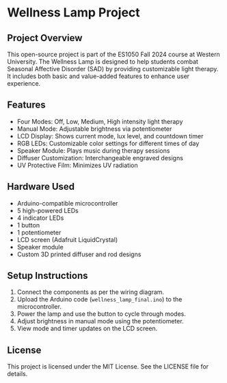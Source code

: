 # Wellness Lamp Project

## Project Overview
This open-source project is part of the ES1050 Fall 2024 course at Western University. The Wellness Lamp is designed to help students combat Seasonal Affective Disorder (SAD) by providing customizable light therapy. It includes both basic and value-added features to enhance user experience.

## Features
- Four Modes: Off, Low, Medium, High intensity light therapy
- Manual Mode: Adjustable brightness via potentiometer
- LCD Display: Shows current mode, lux level, and countdown timer
- RGB LEDs: Customizable color settings for different times of day
- Speaker Module: Plays music during therapy sessions
- Diffuser Customization: Interchangeable engraved designs
- UV Protective Film: Minimizes UV radiation

## Hardware Used
- Arduino-compatible microcontroller
- 5 high-powered LEDs
- 4 indicator LEDs
- 1 button
- 1 potentiometer
- LCD screen (Adafruit LiquidCrystal)
- Speaker module
- Custom 3D printed diffuser and rod designs

## Setup Instructions
1. Connect the components as per the wiring diagram.
2. Upload the Arduino code (`wellness_lamp_final.ino`) to the microcontroller.
3. Power the lamp and use the button to cycle through modes.
4. Adjust brightness in manual mode using the potentiometer.
5. View mode and timer updates on the LCD screen.

## License
This project is licensed under the MIT License. See the LICENSE file for details.
